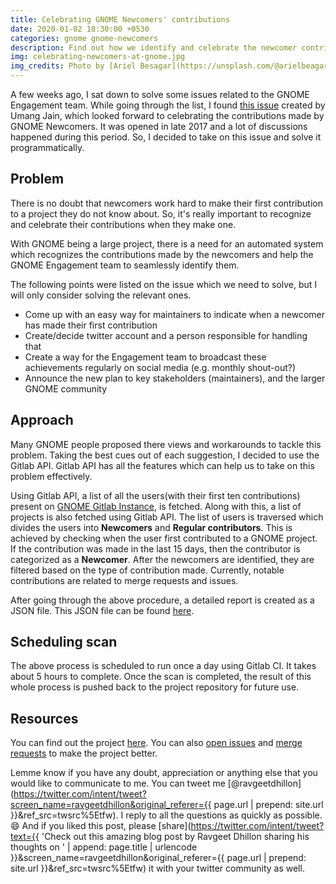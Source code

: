 ```yaml
---
title: Celebrating GNOME Newcomers' contributions
date: 2020-01-02 18:30:00 +0530
categories: gnome gnome-newcomers
description: Find out how we identify and celebrate the newcomer contributions at GNOME.
img: celebrating-newcomers-at-gnome.jpg
img_credits: Photo by [Ariel Besagar](https://unsplash.com/@arielbeagar) on [Unsplash](https://unsplash.com)
---
```


A few weeks ago, I sat down to solve some issues related to the GNOME Engagement team. While going through the list, I found [this issue](https://gitlab.gnome.org/Teams/Engagement/General/issues/8) created by Umang Jain, which looked forward to celebrating the contributions made by GNOME Newcomers. It was opened in late 2017 and a lot of discussions happened during this period. So, I decided to take on this issue and solve it programmatically.

## Problem

There is no doubt that newcomers work hard to make their first contribution to a project they do not know about. So, it's really important to recognize and celebrate their contributions when they make one.

With GNOME being a large project, there is a need for an automated system which recognizes the contributions made by the newcomers and help the GNOME Engagement team to seamlessly identify them.

The following points were listed on the issue which we need to solve, but I will only consider solving the relevant ones.

* Come up with an easy way for maintainers to indicate when a newcomer has made their first contribution
* Create/decide twitter account and a person responsible for handling that
* Create a way for the Engagement team to broadcast these achievements regularly on social media (e.g. monthly shout-out?)
* Announce the new plan to key stakeholders (maintainers), and the larger GNOME community 

## Approach

Many GNOME people proposed there views and workarounds to tackle this problem. Taking the best cues out of each suggestion, I decided to use the Gitlab API. Gitlab API has all the features which can help us to take on this problem effectively.

Using Gitlab API, a list of all the users(with their first ten contributions) present on [GNOME Gitlab Instance](https://gitlab.gnome.org/), is fetched. Along with this, a list of projects is also fetched using Gitlab API. The list of users is traversed which divides the users into **Newcomers** and **Regular contributors**. This is achieved by checking when the user first contributed to a GNOME project. If the contribution was made in the last 15 days, then the contributor is categorized as a **Newcomer**. After the newcomers are identified, they are filtered based on the type of contribution made. Currently, notable contributions are related to merge requests and issues.

After going through the above procedure, a detailed report is created as a JSON file. This JSON file can be found [here](https://gitlab.gnome.org/ravgeetdhillon/newcomers-shoutout/blob/master/src/data/contributions.json).

## Scheduling scan

The above process is scheduled to run once a day using Gitlab CI. It takes about 5 hours to complete. Once the scan is completed, the result of this whole process is pushed back to the project repository for future use.

## Resources

You can find out the project [here](https://gitlab.gnome.org/ravgeetdhillon/newcomers-shoutout). You can also [open issues](https://gitlab.gnome.org/ravgeetdhillon/newcomers-shoutout/issues) and [merge requests](https://gitlab.gnome.org/ravgeetdhillon/newcomers-shoutoout/merge_requests) to make the project better. 

Lemme know if you have any doubt, appreciation or anything else that you would like to communicate to me. You can tweet me [@ravgeetdhillon](https://twitter.com/intent/tweet?screen_name=ravgeetdhillon&original_referer={{ page.url | prepend: site.url }}&ref_src=twsrc%5Etfw). I reply to all the questions as quickly as possible. 😄 And if you liked this post, please [share](https://twitter.com/intent/tweet?text={{ 'Check out this amazing blog post by Ravgeet Dhillon sharing his thoughts on ' | append: page.title | urlencode }}&screen_name=ravgeetdhillon&original_referer={{ page.url | prepend: site.url }}&ref_src=twsrc%5Etfw) it with your twitter community as well.
